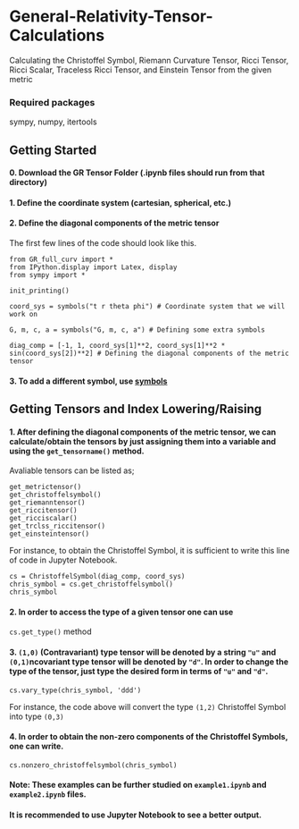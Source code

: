 # General-Relativity-Tensor-Calculations

Calculating the Christoffel Symbol, Riemann Curvature Tensor, Ricci Tensor, Ricci Scalar, Traceless Ricci Tensor, and Einstein Tensor from the given metric

### Required packages
sympy, numpy, itertools

## Getting Started

#### 0. Download the GR Tensor Folder (.ipynb files should run from that directory)
#### 1. Define the coordinate system (cartesian, spherical, etc.) 
#### 2. Define the diagonal components of the metric tensor

The first few lines of the code should look like this.

```
from GR_full_curv import *
from IPython.display import Latex, display
from sympy import *

init_printing()

coord_sys = symbols("t r theta phi") # Coordinate system that we will work on 

G, m, c, a = symbols("G, m, c, a") # Defining some extra symbols

diag_comp = [-1, 1, coord_sys[1]**2, coord_sys[1]**2 * sin(coord_sys[2])**2] # Defining the diagonal components of the metric tensor
```

#### 3. To add a different symbol, use [symbols](https://docs.sympy.org/latest/tutorial/basic_operations.html)

## Getting Tensors and Index Lowering/Raising

#### 1. After defining the diagonal components of the metric tensor, we can calculate/obtain the tensors by just assigning them into a variable and using the `get_tensorname()` method.

Avaliable tensors can be listed as;
```
get_metrictensor()
get_christoffelsymbol()
get_riemanntensor()
get_riccitensor()
get_ricciscalar()
get_trclss_riccitensor() 
get_einsteintensor()
```

For instance, to obtain the Christoffel Symbol, it is sufficient to write this line of code in Jupyter Notebook.

```
cs = ChristoffelSymbol(diag_comp, coord_sys)
chris_symbol = cs.get_christoffelsymbol()
chris_symbol
```

#### 2. In order to access the type of a given tensor one can use

`cs.get_type()`  method

#### 3. `(1,0)` (Contravariant) type tensor will be denoted by a string `"u"` and `(0,1)`ncovariant type tensor will be denoted by `"d"`. In order to change the type of the tensor, just type the desired form in terms of `"u"` and `"d"`.

`cs.vary_type(chris_symbol, 'ddd')`

For instance, the code above will convert the type `(1,2)` Christoffel Symbol into type `(0,3)`


#### 4. In order to obtain the non-zero components of the Christoffel Symbols, one can write.

`cs.nonzero_christoffelsymbol(chris_symbol)`

#### Note: These examples can be further studied on `example1.ipynb` and `example2.ipynb` files.
#### It is recommended to use Jupyter Notebook to see a better output.
 
